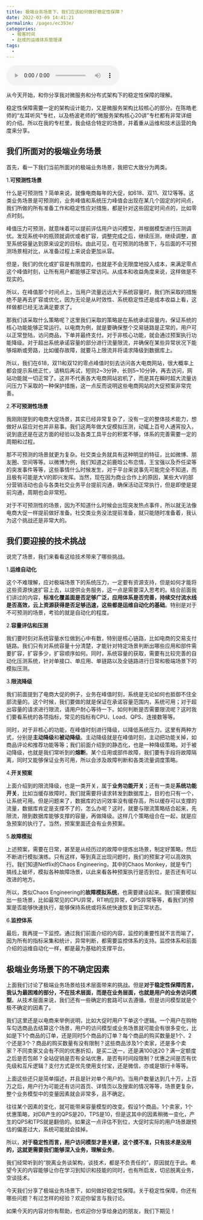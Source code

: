```yaml
---
title: 极端业务场景下，我们应该如何做好稳定性保障？
date: 2022-03-09 14:41:21
permalink: /pages/ec393e/
categories:
  - 极客时间
  - 赵成的运维体系管理课
tags:
  - 
---
```

<audio title="21.极端业务场景下，我们应该如何做好稳定性保障？" src="https://static001.geekbang.org/resource/audio/3d/64/3d7ed5a0f68a60d1361710a6a2c5e764.mp3" controls="controls"></audio> 
<p>从今天开始，和你分享我对微服务和分布式架构下的稳定性保障的理解。</p>
<p>稳定性保障需要一定的架构设计能力，又是微服务架构比较核心的部分。在陈皓老师的“左耳听风”专栏，以及杨波老师的“微服务架构核心20讲”专栏都有非常详细的介绍。所以在我的专栏里，我会结合特定的场景，并着重从运维和技术运营的角度来分享。</p>
<h2>我们所面对的极端业务场景</h2>
<p>首先，看一下我们当前所面对的极端业务场景，我把它大致分为两类。</p>
<p>1.<strong>可预测性场景</strong></p>
<p>什么是可预测性？简单来说，就像电商每年的大促，如618、双11、双12等等。这类业务场景是可预测的，业务峰值和系统压力峰值会出现在某几个固定的时间点，我们所做的所有准备工作和稳定性应对措施，都是针对这些固定时间点的，比如零点时刻。</p>
<p>峰值压力可预测，就意味着可以提前评估用户访问模型，并根据模型进行压测调优。发现系统中的瓶颈就调优或者扩容，调整完成之后，继续压测，继续调整，直至系统容量达到原来设定的目标。由此可见，在可预测的场景下，与后面的不可预测场景相对比，从准备过程上来说会更加从容。</p>
<p>但是，我们的优化或扩容是有限度的，也就是不会无限度地投入成本，来满足零点这个峰值时刻，让所有用户都能够正常访问。从成本和收益角度来说，这样做是不现实的。</p>
<p>所以，在峰值那个时间点上，当用户流量远远大于系统容量时，我们所采取的措施绝不是再去扩容或优化，因为无论是从时效性、系统稳定性还是成本收益上看，这样做都已经无法满足要求了。</p>
<p>那我们该采取什么策略呢？这里我们采取的策略是在系统承诺容量内，保证系统的核心功能能够正常运行。以电商为例，就是要确保整个交易链路是正常的，用户可以正常登陆，访问商品，下单并最终支付。对于非核心功能，就会通过预案执行功能降级。对于超出系统承诺容量的部分进行流量限流，并确保在某些异常状况下能够熔断或旁路，比如缓存故障，就要马上限流并将请求降级到数据库上。</p>
<p>所以，我们在618，双11和双12的零点峰值时刻去访问各大电商网站，很大概率上都会提示系统正忙，请稍后再试，短则2~3分钟，长则5~10分钟，再去访问，网站功能就一切正常了。这并不代表各大电商网站宕机了，而是其在瞬时超大流量访问压力下采取的一种保护措施，这一点反而说明这些电商网站的大促预案非常完善。</p>
<p>2.<strong>不可预测性场景</strong></p>
<!-- [[[read_end]]] -->
<p>我刚刚提到的电商大促场景，其实已经非常复杂了，没有一定的整体技术能力，想做好从容应对也并非易事。我们这两年做大促模拟压测，动辄上百号人通宵投入，说到底还是在这方面的经验以及各类工具平台的积累不够，体系的完善需要一定的周期和过程。</p>
<p>那不可预测的场景就更为复杂。社交类业务就具有这种明显的特征，比如微博、朋友圈、空间等等。以微博为例，我们知道之前鹿晗公布恋情，王宝强以及乔任梁等的突发事件等等，这些事情什么时候发生，对于平台来说事先可能完全不知道，而且极有可能是大V的即兴发挥。当然，现在因为商业合作上的原因，某些大V的部分营销活动也会与各类社交业务平台提前沟通，确保活动正常执行，但是即使是提前沟通，周期也会非常短。</p>
<p>对于不可预测性的场景，因为不知道什么时候会出现突发热点事件，所以就无法像电商大促一样提前做好准备。社交类业务没法提前准备，就只能随时准备着，我认为这个挑战还是非常大的。</p>
<h2>我们要迎接的技术挑战</h2>
<p>说完了场景，我们来看看这给技术带来了哪些挑战。</p>
<p>1.<strong>运维自动化</strong></p>
<p>这个不难理解，应对极端场景下的系统压力，一定要有资源支持，但是如何才能将这些资源快速扩容上去，以提供业务服务，这一点是需要深入思考的。结合前面我们讲过的内容，<strong>标准化覆盖面是否足够广泛，应用体系是否完善，持续交付流水线是否高效，云上资源获得是否足够迅速，这些都是运维自动化的基础</strong>。特别是对于不可预测的场景，考验的就是自动化的程度。</p>
<p>2.<strong>容量评估和压测</strong></p>
<p>我们要时刻对系统容量水位做到心中有数，特别是核心链路，比如电商的交易支付链路。我们只有对系统容量十分清楚，才能针对特定场景判断出哪些应用和部件需要扩容，扩容多少，扩容顺序如何。同时，系统容量的获取，需要有比较完善的自动化压测系统，针对单接口、单应用、单链路以及全链路进行日常和极端场景下的模拟压测。</p>
<p>3.<strong>限流降级</strong></p>
<p>我们前面提到了电商大促的例子，业务在峰值时刻，系统是无论如何也抵御不住全部流量的。这个时候，我们要做的就是保证在承诺容量范围内，系统可用；对于超出容量的请求进行限流，请用户耐心等待一下。如何判断是否需要限流呢？这时我们要看系统的各项指标，常见的指标有CPU、Load、QPS、连接数等等。</p>
<p>同时，对于非核心的功能，在峰值时刻进行降级，以降低系统压力。这里有两种方式，分别是<strong>主动降级</strong>和<strong>被动降级</strong>。主动降级就是在峰值时刻，主动把功能关掉，如商品评论和推荐功能等等；我们前面介绍到的静态化，也是一种降级策略。对于被动降级，也就是我们常听到的<strong>熔断</strong>。某个应用或部件故障，我们要有手段将故障隔离，同时又能够保证业务可用，所以会涉及故障判断和各类流量调度策略。</p>
<p>4.<strong>开关预案</strong></p>
<p>上面介绍到的限流降级，也是一类开关，属于<strong>业务功能开关</strong>；还有一类是<strong>系统功能开关</strong>，比如当缓存故障时，我们就需要将请求转发到数据库上，目的也只有一个，让系统可用。但是问题来了，数据库的访问效率没有缓存高，所以缓存可以支撑的流量，数据库肯定是支撑不了的，怎么办呢？这时，就要与限流策略结合起来，先限流，限到数据库能够支撑的容量，再做降级。这样几个策略组合在一起，就是应急预案的执行了。当然，预案里面还会有业务预案。</p>
<p>5.<strong>故障模拟</strong></p>
<p>上述预案，需要在日常，甚至是从经历过的故障中提炼出场景，制定好策略，然后不断进行模拟演练。只有这样，等到真正出现问题时，我们的预案才可以高效执行。我们知道Netflix的Chaos Engineering，其中的Chaos Monkey，就是专门搞线上破坏，模拟各种故障场景，以此来看各种预案执行是否到位，是否还有可以改进的地方。</p>
<p>所以，类似Chaos Engineering的<strong>故障模拟系统</strong>，也需要建设起来。我们需要模拟出一些场景，比如最常见的CPU异常，RT响应异常，QPS异常等等，看我们的预案是否能够快速执行，能够保持系统或将系统快速恢复到正常状态。</p>
<p>6.<strong>监控体系</strong></p>
<p>最后，我再提一下监控。通过我们前面介绍的内容，监控的重要性就不言而喻了，因为所有的指标采集和统计，异常判断，都需要监控体系的支持。监控体系和前面介绍的运维自动化一样，都是最为基础的支撑平台。</p>
<h2>极端业务场景下的不确定因素</h2>
<p>上面我们讨论了极端业务场景给技术层面带来的挑战。但是<strong>对于稳定性保障而言，我认为最困难的部分，不在技术层面，而是在业务层面，也就是用户的业务访问模型</strong>。从技术层面来说，我们还有一些确定的套路可以去遵循，但是访问模型就是个极不确定的因素了。</p>
<p>我们这里还是以电商来举例说明，比如大促时用户下单这个逻辑。一个用户在购物车勾选商品去结算这个场景，用户的访问模型或业务场景就可能会有很多变化，比如是下1个商品的订单，还是同时5个商品的订单？每个商品的购买数量是1个、2个还是3个？商品的购买数量有没有限制？这些商品涉及1个卖家，还是多个卖家？不同卖家又会有不同的优惠折扣，是买二送一，还是满100送20？满一定额度之后是否包邮？全站促销是否有全站优惠，是否有时间段限制？优惠之间是否有优先级和互斥逻辑？支付方式是优先使用支付宝，还是微信，亦或是银行卡等等。</p>
<p>上面这些还只是简单描述，并且是针对单个用户的。当用户数量达到几十万，上百万之后，用户行为可能还有访问首页、详情页以及搜索的情况等等，场景更复杂，整个业务模型中的变量因素就会非常多，且不确定。</p>
<p>往往某个因素的变化，就可能带来容量模型的改变。假设1个商品，1个卖家，1个优惠策略，对DB产生的QPS是20，TPS是10，但是这其中的因素稍微一变化，产生的QPS和TPS就是翻倍的。如果这一点评估不到位，大促时实际的用户场景跟预估的偏差过大，系统可能就会挂掉。</p>
<p>所以，<strong>对于稳定性而言，用户访问模型才是关键，这个摸不准，只有技术是没用的，这就更需要我们能够深入业务，理解业务</strong>。</p>
<p>我们经常听到的“脱离业务谈架构，谈技术，都是不负责任的”，原因就在于此。希望今天的内容能够让你在学习到知识和技能的同时，也有所启发，切忌脱离业务，空谈技术。</p>
<p>今天我们分享了极端业务场景下，如何做好稳定性保障。关于稳定性保障，你还有哪些问题？有过怎样的经验？欢迎你留言与我讨论。</p>
<p>如果今天的内容对你有帮助，也欢迎你分享给身边的朋友，我们下期见！</p>
<p></p>
